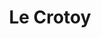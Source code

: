 ---
guid: "2f7e3e89cc4e"
title: "Le Crotoy"
latlng: "50.216704, 1.622292"
youtubeId: "2YV6VkESsFQ" 
---